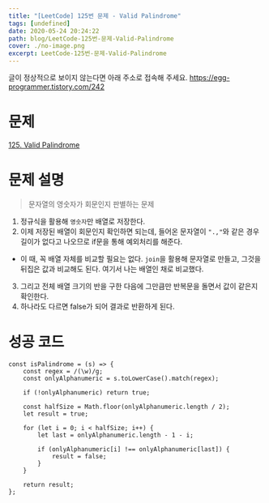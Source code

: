 ```yaml
---
title: "[LeetCode] 125번 문제 - Valid Palindrome"
tags: [undefined]
date: 2020-05-24 20:24:22
path: blog/LeetCode-125번-문제-Valid-Palindrome
cover: ./no-image.png
excerpt: LeetCode-125번-문제-Valid-Palindrome
---
```

글이 정상적으로 보이지 않는다면 아래 주소로 접속해 주세요.
https://egg-programmer.tistory.com/242
# 문제

[125. Valid Palindrome](https://leetcode.com/problems/valid-palindrome/)

# 문제 설명

>  
> 문자열의 영숫자가 회문인지 판별하는 문제
> 

1.   정규식을 활용해 `` 영숫자 ``만 배열로 저장한다.
2.   이제 저장된 배열이 회문인지 확인하면 되는데, 들어온 문자열이 `` ".," ``와 같은 경우 길이가 없다고 나오므로 if문을 통해 예외처리를 해준다.

*   이 때, 꼭 배열 자체를 비교할 필요는 없다. `` join ``을 활용해 문자열로 만들고, 그것을 뒤집은 값과 비교해도 된다. 여기서 나는 배열인 채로 비교했다. 

<ol start="3">
<li>그리고 전체 배열 크기의 반을 구한 다음에 그만큼만 반복문을 돌면서 값이 같은지 확인한다. </li>
<li>하나라도 다르면 false가 되어 결과로 반환하게 된다. </li>
</ol>

# 성공 코드

<pre><code class="language-js">const isPalindrome = (s) =&gt; {
    const regex = /(\w)/g;
    const onlyAlphanumeric = s.toLowerCase().match(regex);

    if (!onlyAlphanumeric) return true;

    const halfSize = Math.floor(onlyAlphanumeric.length / 2);
    let result = true;

    for (let i = 0; i &lt; halfSize; i++) {
        let last = onlyAlphanumeric.length - 1 - i;

        if (onlyAlphanumeric[i] !== onlyAlphanumeric[last]) {
            result = false;
        }
    }

    return result;
};</code></pre>